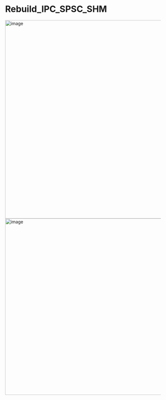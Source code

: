 # Rebuild_IPC_SPSC_SHM

<img width="801" height="641" alt="image" src="https://github.com/user-attachments/assets/768caa0f-9ec5-41ac-8f83-fcd7e7b895ea" />

<img width="1012" height="570" alt="image" src="https://github.com/user-attachments/assets/6feb4cd4-2c70-495e-88e3-447f4233a30f" />
